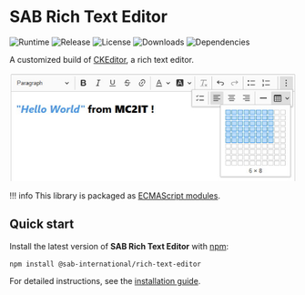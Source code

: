 # SAB Rich Text Editor
![Runtime](https://img.shields.io/node/v/@sab-international/rich-text-editor.svg) ![Release](https://img.shields.io/npm/v/@sab-international/rich-text-editor.svg) ![License](https://img.shields.io/npm/l/@sab-international/rich-text-editor.svg) ![Downloads](https://img.shields.io/npm/dt/@sab-international/rich-text-editor.svg) ![Dependencies](https://david-dm.org/sab-international/rich-text-editor.svg)

A customized build of [CKEditor](https://ckeditor.com/ckeditor-5), a rich text editor.

![Screenshot](img/screenshot.jpg)

!!! info
    This library is packaged as [ECMAScript modules](https://nodejs.org/api/esm.html).

## Quick start
Install the latest version of **SAB Rich Text Editor** with [npm](https://www.npmjs.com):

```shell
npm install @sab-international/rich-text-editor
```

For detailed instructions, see the [installation guide](installation.md).
